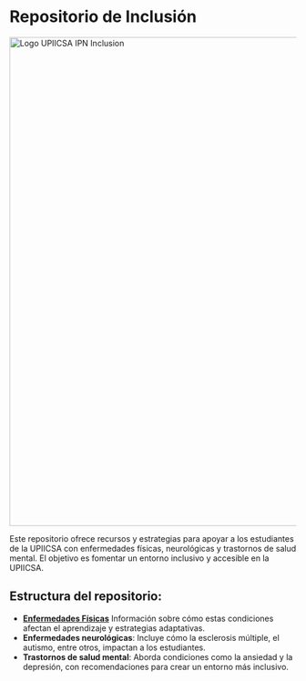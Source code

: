 # Repositorio de Inclusión

<img width="859" alt="Logo UPIICSA IPN Inclusion" src="https://github.com/user-attachments/assets/1efbd3ad-8ad3-43d1-a2be-267342173b94">

Este repositorio ofrece recursos y estrategias para apoyar a los estudiantes de la UPIICSA con enfermedades físicas, neurológicas y trastornos de salud mental. El objetivo es fomentar un entorno inclusivo y accesible en la UPIICSA.

## Estructura del repositorio:
- **[Enfermedades Físicas](.enfermedades/fisicas)** Información sobre cómo estas condiciones afectan el aprendizaje y estrategias adaptativas.
- **Enfermedades neurológicas**: Incluye cómo la esclerosis múltiple, el autismo, entre otros, impactan a los estudiantes.
- **Trastornos de salud mental**: Aborda condiciones como la ansiedad y la depresión, con recomendaciones para crear un entorno más inclusivo.
